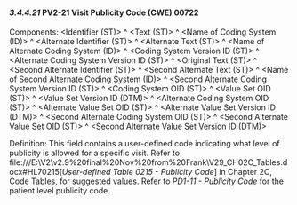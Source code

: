 #### *3.4.4.21* PV2-21 Visit Publicity Code (CWE) 00722

Components: &lt;Identifier (ST)> ^ &lt;Text (ST)> ^ &lt;Name of Coding System (ID)> ^ &lt;Alternate Identifier (ST)> ^ &lt;Alternate Text (ST)> ^ &lt;Name of Alternate Coding System (ID)> ^ &lt;Coding System Version ID (ST)> ^ &lt;Alternate Coding System Version ID (ST)> ^ &lt;Original Text (ST)> ^ &lt;Second Alternate Identifier (ST)> ^ &lt;Second Alternate Text (ST)> ^ &lt;Name of Second Alternate Coding System (ID)> ^ &lt;Second Alternate Coding System Version ID (ST)> ^ &lt;Coding System OID (ST)> ^ &lt;Value Set OID (ST)> ^ &lt;Value Set Version ID (DTM)> ^ &lt;Alternate Coding System OID (ST)> ^ &lt;Alternate Value Set OID (ST)> ^ &lt;Alternate Value Set Version ID (DTM)> ^ &lt;Second Alternate Coding System OID (ST)> ^ &lt;Second Alternate Value Set OID (ST)> ^ &lt;Second Alternate Value Set Version ID (DTM)>

Definition: This field contains a user-defined code indicating what level of publicity is allowed for a specific visit. Refer to file:///E:\V2\v2.9%20final%20Nov%20from%20Frank\V29_CH02C_Tables.docx#HL70215[_User-defined Table 0215 - Publicity Code_] in Chapter 2C, Code Tables, for suggested values. Refer to _PD1-11 - Publicity Code_ for the patient level publicity code.
